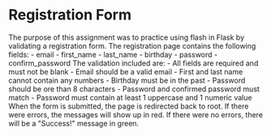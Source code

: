 # Registration Form 
The purpose of this assignment was to practice using flash in Flask by validating a registration form. 
The registration page contains the following fields: 
	- email
	- first_name
	- last_name
	- birthday
	- password
	- confirm_password
The validation included are: 
	- All fields are required and must not be blank
	- Email should be a valid email
	- First and last name cannot contain any numbers 
	- Birthday must be in the past
	- Password should be ore than 8 characters
	- Password and confirmed password must match 
	- Password must contain at least 1 uppercase and 1 numeric value 
When the form is submitted, the page is redirected back to root. If there were errors, the messages will 
show up in red. If there were no errors, there will be a "Success!" message in green. 